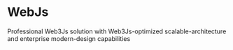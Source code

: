 # WebJs
Professional Web3Js solution with Web3Js-optimized scalable-architecture and enterprise modern-design capabilities
